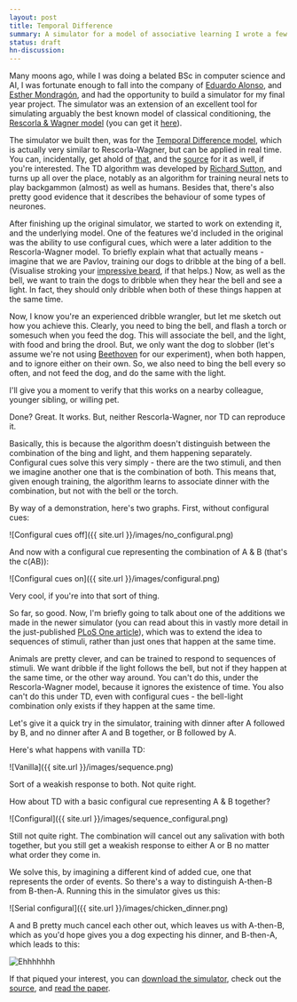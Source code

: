 ```yaml
---
layout: post
title: Temporal Difference
summary: A simulator for a model of associative learning I wrote a few years back, and the paper on it we just published.
status: draft
hn-discussion:
---
```


Many moons ago, while I was doing a belated BSc in computer science and AI, I was fortunate enough to fall into the company of [Eduardo Alonso](http://www.soi.city.ac.uk/~eduardo/), and [Esther Mondragón](http://cal-r.org/mondragon/), and had the opportunity to build a simulator for my final year project. The simulator was an extension of an excellent tool for simulating arguably the best known model of classical conditioning, the [Rescorla & Wagner model](http://www.scholarpedia.org/article/Rescorla-Wagner_model) (you can get it [here](http://cal-r.org/index.php?id=R-Wsim)).

The simulator we built then, was for the [Temporal Difference model](http://www.scholarpedia.org/article/Temporal_Difference_Learning), which is actually very similar to Rescorla-Wagner, but can be applied in real time. You can, incidentally, get ahold of [that](http://cal-r.org/index.php?id=TD-sim), and the [source](https://github.com/cal-r/td) for it as well, if you're interested.  The TD algorithm was developed by [Richard Sutton](http://www.cs.ualberta.ca/~sutton/), and turns up all over the place, notably as an algorithm for training neural nets to play backgammon (almost) as well as humans. Besides that, there's also pretty good evidence that it describes the behaviour of some types of neurones.

After finishing up the original simulator, we started to work on extending it, and the underlying model. One of the features we'd included in the original was the ability to use configural cues, which were a later addition to the Rescorla-Wagner model. To briefly explain what that actually means - imagine that we are Pavlov, training our dogs to dribble at the bing of a bell. (Visualise stroking your [impressive beard](http://upload.wikimedia.org/wikipedia/commons/7/7d/Ivan_Pavlov_NLM3.jpg), if that helps.)  Now, as well as the bell, we want to train the dogs to dribble when they hear the bell and see a light. In fact, they should only dribble when both of these things happen at the same time.

Now, I know you're an experienced dribble wrangler, but let me sketch out how you achieve this. Clearly, you need to bing the bell, and flash a torch or somesuch when you feed the dog. This will associate the bell, and the light, with food and bring the drool. But, we only want the dog to slobber (let's assume we're not using [Beethoven](http://cdn.makeagif.com/media/5-26-2014/AiKytX.gif) for our experiment), when both happen, and to ignore either on their own. So, we also need to bing the bell every so often, and not feed the dog, and do the same with the light.

I'll give you a moment to verify that this works on a nearby colleague, younger sibling, or willing pet.

Done? Great. It works. But, neither Rescorla-Wagner, nor TD can reproduce it. 

Basically, this is because the algorithm doesn't distinguish between the combination of the bing and light, and them happening separately. Configural cues solve this very simply - there are the two stimuli, and then we imagine another one that is the combination of both. This means that, given enough training, the algorithm learns to associate dinner with the combination, but not with the bell or the torch.

By way of a demonstration, here's two graphs. First, without configural cues:

![Configural cues off]({{ site.url }}/images/no_configural.png)

And now with a configural cue representing the combination of A & B (that's the c(AB)):

![Configural cues on]({{ site.url }}/images/configural.png)

Very cool, if you're into that sort of thing.

So far, so good. Now, I'm briefly going to talk about one of the additions we made in the newer simulator (you can read about this in vastly more detail in the just-published [PLoS One article](http://dx.doi.org/10.1371/journal.pone.0102469)), which was to extend the idea to sequences of stimuli, rather than just ones that happen at the same time.

Animals are pretty clever, and can be trained to respond to sequences of stimuli. We want dribble if the light follows the bell, but not if they happen at the same time, or the other way around. You can't do this, under the Rescorla-Wagner model, because it ignores the existence of time. You also can't do this under TD, even with configural cues - the bell-light combination only exists if they happen at the same time.

Let's give it a quick try in the simulator, training with dinner after A followed by B, and no dinner after A and B together, or B followed by A.

Here's what happens with vanilla TD:

![Vanilla]({{ site.url }}/images/sequence.png)

Sort of a weakish response to both. Not quite right.

How about TD with a basic configural cue representing A & B together?

![Configural]({{ site.url }}/images/sequence_configural.png)

Still not quite right. The combination will cancel out any salivation with both together, but you still get a weakish response to either A or B no matter what order they come in.

We solve this, by imagining a different kind of added cue, one that represents the order of events. So there's a way to distinguish A-then-B from B-then-A. Running this in the simulator gives us this:

![Serial configural]({{ site.url }}/images/chicken_dinner.png)

A and B pretty much cancel each other out, which leaves us with A-then-B, which as you'd hope gives you a dog expecting his dinner, and B-then-A, which leads to this:

![Ehhhhhhh](http://i.imgur.com/zuBK9DD.jpg)

If that piqued your interest, you can [download the simulator](http://cal-r.org/index.php?id=SSCC_TD_sim), check out the [source](https://github.com/cal-r/sscctd), and [read the paper](http://dx.doi.org/10.1371/journal.pone.0102469).
